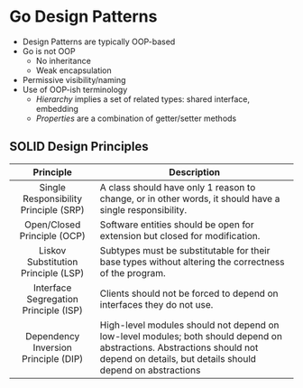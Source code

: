 # Go Design Patterns

- Design Patterns are typically OOP-based
- Go is not OOP
  - No inheritance
  - Weak encapsulation
- Permissive visibility/naming
- Use of OOP-ish terminology
  - _Hierarchy_ implies a set of related types: shared interface, embedding
  - _Properties_ are a combination of getter/setter methods

## SOLID Design Principles

|               Principle               | Description                                                                                                                                                                         |
| :-----------------------------------: | ----------------------------------------------------------------------------------------------------------------------------------------------------------------------------------- |
| Single Responsibility Principle (SRP) | A class should have only 1 reason to change, or in other words, it should have a single responsibility.                                                                             |
|      Open/Closed Principle (OCP)      | Software entities should be open for extension but closed for modification.                                                                                                         |
|  Liskov Substitution Principle (LSP)  | Subtypes must be substitutable for their base types without altering the correctness of the program.                                                                                |
| Interface Segregation Principle (ISP) | Clients should not be forced to depend on interfaces they do not use.                                                                                                               |
| Dependency Inversion Principle (DIP)  | High-level modules should not depend on low-level modules; both should depend on abstractions. Abstractions should not depend on details, but details should depend on abstractions |
